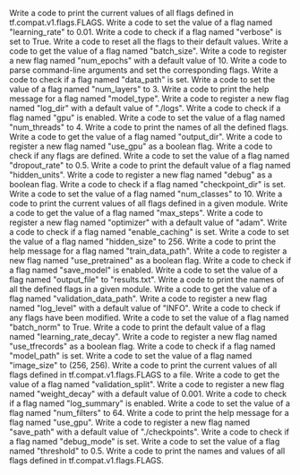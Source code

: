 Write a code to print the current values of all flags defined in tf.compat.v1.flags.FLAGS.
Write a code to set the value of a flag named "learning_rate" to 0.01.
Write a code to check if a flag named "verbose" is set to True.
Write a code to reset all the flags to their default values.
Write a code to get the value of a flag named "batch_size".
Write a code to register a new flag named "num_epochs" with a default value of 10.
Write a code to parse command-line arguments and set the corresponding flags.
Write a code to check if a flag named "data_path" is set.
Write a code to set the value of a flag named "num_layers" to 3.
Write a code to print the help message for a flag named "model_type".
Write a code to register a new flag named "log_dir" with a default value of "./logs".
Write a code to check if a flag named "gpu" is enabled.
Write a code to set the value of a flag named "num_threads" to 4.
Write a code to print the names of all the defined flags.
Write a code to get the value of a flag named "output_dir".
Write a code to register a new flag named "use_gpu" as a boolean flag.
Write a code to check if any flags are defined.
Write a code to set the value of a flag named "dropout_rate" to 0.5.
Write a code to print the default value of a flag named "hidden_units".
Write a code to register a new flag named "debug" as a boolean flag.
Write a code to check if a flag named "checkpoint_dir" is set.
Write a code to set the value of a flag named "num_classes" to 10.
Write a code to print the current values of all flags defined in a given module.
Write a code to get the value of a flag named "max_steps".
Write a code to register a new flag named "optimizer" with a default value of "adam".
Write a code to check if a flag named "enable_caching" is set.
Write a code to set the value of a flag named "hidden_size" to 256.
Write a code to print the help message for a flag named "train_data_path".
Write a code to register a new flag named "use_pretrained" as a boolean flag.
Write a code to check if a flag named "save_model" is enabled.
Write a code to set the value of a flag named "output_file" to "results.txt".
Write a code to print the names of all the defined flags in a given module.
Write a code to get the value of a flag named "validation_data_path".
Write a code to register a new flag named "log_level" with a default value of "INFO".
Write a code to check if any flags have been modified.
Write a code to set the value of a flag named "batch_norm" to True.
Write a code to print the default value of a flag named "learning_rate_decay".
Write a code to register a new flag named "use_tfrecords" as a boolean flag.
Write a code to check if a flag named "model_path" is set.
Write a code to set the value of a flag named "image_size" to (256, 256).
Write a code to print the current values of all flags defined in tf.compat.v1.flags.FLAGS to a file.
Write a code to get the value of a flag named "validation_split".
Write a code to register a new flag named "weight_decay" with a default value of 0.001.
Write a code to check if a flag named "log_summary" is enabled.
Write a code to set the value of a flag named "num_filters" to 64.
Write a code to print the help message for a flag named "use_gpu".
Write a code to register a new flag named "save_path" with a default value of "./checkpoints".
Write a code to check if a flag named "debug_mode" is set.
Write a code to set the value of a flag named "threshold" to 0.5.
Write a code to print the names and values of all flags defined in tf.compat.v1.flags.FLAGS.